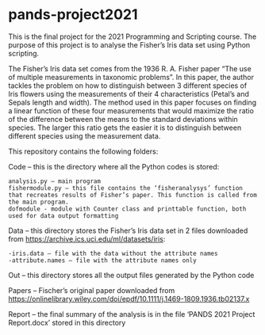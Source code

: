 # pands-project2021
This is the final project for the 2021 Programming and Scripting course. The purpose of this project is to analyse the Fisher’s Iris data set using Python scripting.

The Fisher’s Iris data set comes from the 1936 R. A. Fisher paper “The use of multiple measurements in taxonomic problems”. In this paper, the author tackles the problem on how to distinguish between 3 different species of Iris flowers using the measurements of their 4 characteristics (Petal’s and Sepals length and width). The method used in this paper focuses on finding a linear function of these four measurements that would maximize the ratio of the difference between the means to the standard deviations within species. The larger this ratio gets the easier it is to distinguish between different species using the measurement data. 

This repository contains the following folders:

Code – this is the directory where all the Python codes is stored:

	analysis.py – main program
	fishermodule.py – this file contains the ‘fisheranalysys’ function that recreates results of Fisher’s paper. This function is called from the main program.
    dofmodule - module with Counter class and printtable function, both used for data output formatting

Data – this directory stores the Fisher’s Iris data set in 2 files downloaded from https://archive.ics.uci.edu/ml/datasets/iris:

    -iris.data – file with the data without the attribute names
    -attribute.names – file with the attribute names only

Out – this directory stores all the output files generated by the Python code

Papers – Fischer’s original paper downloaded from https://onlinelibrary.wiley.com/doi/epdf/10.1111/j.1469-1809.1936.tb02137.x

Report – the final summary of the analysis is in the file ‘PANDS 2021 Project Report.docx’ stored in this directory